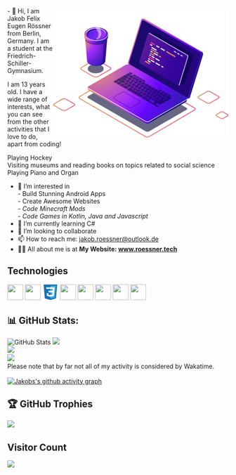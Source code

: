<img src="Images/computer-illustration.png" min-width="400px" max-width="450px" width="400px" align="right" alt="Computer">
- 👋 Hi, I am Jakob Felix Eugen Rössner from Berlin, Germany.
I am a student at the Friedrich-Schiller-Gymnasium.

I am 13 years old. I have a wide range of interests, what you can see from the other activities that I love to do, apart from coding!

  Playing Hockey <br />
  Visiting museums and reading books on topics related to social science <br />
  Playing Piano and Organ <br />
- 👀 I’m interested in <br />
      - Build Stunning Android Apps <br />
      - Create Awesome Websites <br />
      - _Code Minecraft Mods_ <br />
      - _Code Games in Kotlin, Java and Javascript_ <br />
- 🌱 I’m currently learning C#
- 💞️ I’m looking to collaborate
- 📫 How to reach me: jakob.roessner@outlook.de
- 🙋‍♂️ All about me is at **My Website: www.roessner.tech**


## Technologies

<p align="left">
  <img src="https://raw.githubusercontent.com/danielcranney/readme-generator/main/public/icons/skills/javascript-colored.svg" width="36" height="36"/>
  <img src="https://raw.githubusercontent.com/danielcranney/readme-generator/main/public/icons/skills/html5-colored.svg" width="36" height="36"/>
  <img src="https://raw.githubusercontent.com/devicons/devicon/master/icons/css3/css3-original.svg" height="36" width="36">  
  <img src="https://cdn-icons-png.flaticon.com/512/226/226777.png" width="36" height="36"/>
  <img src="https://cdn-icons-png.flaticon.com/512/6132/6132221.png" width="36" height="36"/>
  <img src="https://cdn.jsdelivr.net/gh/devicons/devicon/icons/git/git-original.svg" height="36" width="36"/>
  <img src="https://cdn.jsdelivr.net/gh/devicons/devicon/icons/figma/figma-original.svg" height="36" width="36"/>
  <img src="https://cdn.jsdelivr.net/gh/devicons/devicon/icons/markdown/markdown-original.svg" height="36" width="36"/>
</p>

## 📊 GitHub Stats:

![GitHub Stats](https://github-readme-stats.vercel.app/api?username=fleetadmiraljakob&theme=gotham&count_private=true)
![](https://github-readme-streak-stats.herokuapp.com/?user=fleetadmiraljakob&theme=gotham) <br />
![](https://github-readme-stats.vercel.app/api/top-langs/?username=fleetadmiraljakob&theme=gotham&include_all_commits=true&count_private=true&langs_count=6) <br />
[![](https://github-readme-stats.vercel.app/api/wakatime?username=FleetAdmiralJakob&theme=gotham&layout=compact&hide=other&langs_count=20)](https://github.com/anuraghazra/github-readme-stats) <br />
Please note that by far not all of my activity is considered by Wakatime. <br /> <br />
[![Jakobs's github activity graph](https://activity-graph.herokuapp.com/graph?username=FleetAdmiralJakob&theme=gotham)](https://github.com/ashutosh00710/github-readme-activity-graph)

## 🏆 GitHub Trophies
![](https://github-profile-trophy.vercel.app/?username=fleetadmiraljakob&theme=darkhub&no-frame=true&no-bg=false&margin-w=4)

<!---
FleetAdmiralJakob/FleetAdmiralJakob is a ✨ special ✨ repository because its `README.md` (this file) appears on your GitHub profile.
You can click the Preview link to take a look at your changes.
--->

## Visitor Count
<img src="https://profile-counter.glitch.me/fleetadmiraljakob/count.svg" />
